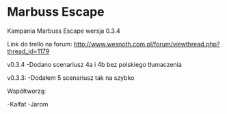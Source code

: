 ﻿# Marbuss Escape
Kampania Marbuss Escape wersja 0.3.4

Link do trello na forum:
http://www.wesnoth.com.pl/forum/viewthread.php?thread_id=1179

v0.3.4
-Dodano scenariusz 4a i 4b bez polskiego tłumaczenia

v0.3.3:
-Dodałem 5 scenariusz tak na szybko

Współtworzą:

-Kalfat
-Jarom
